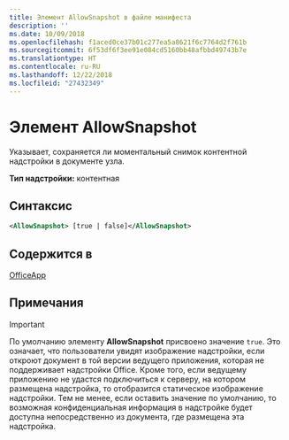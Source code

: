 ```yaml
---
title: Элемент AllowSnapshot в файле манифеста
description: ''
ms.date: 10/09/2018
ms.openlocfilehash: f1aced0ce37b01c277ea5a8621f6c7764d2f761b
ms.sourcegitcommit: 6f53df6f3ee91e084cd5160bb48afbbd49743b7e
ms.translationtype: HT
ms.contentlocale: ru-RU
ms.lasthandoff: 12/22/2018
ms.locfileid: "27432349"
---
```

# <a name="allowsnapshot-element"></a>Элемент AllowSnapshot

Указывает, сохраняется ли моментальный снимок контентной надстройки в документе узла.

**Тип надстройки:** контентная

## <a name="syntax"></a>Синтаксис

```XML
<AllowSnapshot> [true | false]</AllowSnapshot>
```

## <a name="contained-in"></a>Содержится в

[OfficeApp](officeapp.md)

## <a name="remarks"></a>Примечания

 > [!IMPORTANT]
 > По умолчанию элементу **AllowSnapshot** присвоено значение `true`. Это означает, что пользователи увидят изображение надстройки, если откроют документ в той версии ведущего приложения, которая не поддерживает надстройки Office. Кроме того, если ведущему приложению не удастся подключиться к серверу, на котором размещена надстройка, то отобразится статическое изображение надстройки. Тем не менее, если оставить значение по умолчанию, то возможная конфиденциальная информация в надстройке будет доступна непосредственно из документа, где размещена эта надстройка.

